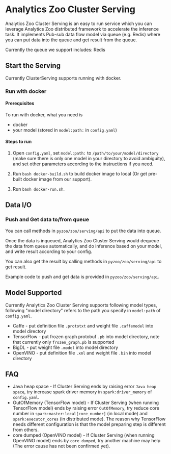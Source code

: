 # Analytics Zoo Cluster Serving

Analytics Zoo Cluster Serving is an easy to run service which you can leverage Analytics Zoo distributed framework to accelerate the inference task. It implements Pub-sub data flow model via queue (e.g. Redis) where you can put data into the queue and get result from the queue.

Currently the queue we support includes: Redis

## Start the Serving

Currently ClusterServing supports running with docker.
### Run with docker

#### Prerequisites
To run with docker, what you need is

* docker
* your model (stored in `model:path:` in `config.yaml`)

#### Steps to run
1) Open `config.yaml`, set `model:path:` to `/path/to/your/model/directory` (make sure there is only one model in your directory to avoid ambiguity), and set other parameters according to the instructions if you need.

2) Run `bash docker-build.sh` to build docker image to local (Or get pre-built docker image from our support).

3) Run `bash docker-run.sh`.

## Data I/O

### Push and Get data to/from queue
You can call methods in `pyzoo/zoo/serving/api` to put the data into queue.

Once the data is inqueued, Analytics Zoo Cluster Serving would dequeue the data from queue automatically, and do inference based on your model, and write result according to your config.

You can also get the result by calling methods in `pyzoo/zoo/serving/api` to get result.

Example code to push and get data is provided in `pyzoo/zoo/serving/api`.

## Model Supported
Currently Analytics Zoo Cluster Serving supports following model types, following "model directory" refers to the path you specify in `model:path` of `config.yaml`.

* Caffe - put definition file `.prototxt` and weight file `.caffemodel` into model directory
* TensorFlow - put frozen graph protobuf `.pb` into model directory, note that currently only `frozen_graph.pb` is supported
* BigDL - put weight file `.model` into model directory
* OpenVINO - put definition file `.xml` and weight file `.bin` into model directory

## FAQ
* Java heap space - If Cluster Serving ends by raising error `Java heap space`, try increase spark driver memory in `spark:driver_memory` of `config.yaml`.
* OutOfMemory (TensorFlow model) - If Cluster Serving (when running TensorFlow model) ends by raising error `OutOfMemory`, try reduce core number in `spark:master:local[core_number]` (in local mode) and `spark:executor_cores` (in distributed mode). The reason why TensorFlow needs different configuration is that the model preparing step is different from others.
* core dumped (OpenVINO model) - If Cluster Serving (when running OpenVINO model) ends by `core dumped`, try another machine may help (The error cause has not been confirmed yet).
